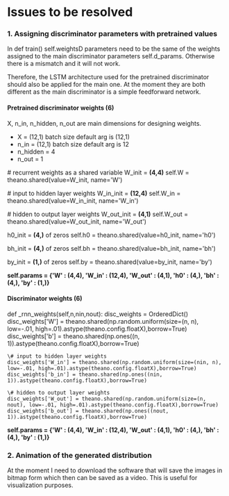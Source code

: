 # Issues to be resolved

### 1. Assigning discriminator parameters with pretrained values

In def train() self.weightsD parameters need to be the same of the weights assigned to the main discriminator parameters self.d_params.
Otherwise there is a mismatch and it will not work. 

Therefore, the LSTM architecture used for the pretrained discriminator should also be applied for the main one. At the moment they
are both different as the main discriminator is a simple feedforward network.

#### Pretrained discriminator weights (6) 

X, n_in, n_hidden, n_out are main dimensions for designing weights. 
* X = (12,1) batch size default arg is (12,1)
* n_in = (12,1) batch size default arg is 12
* n_hidden = 4
* n_out = 1

\# recurrent weights as a shared variable
W_init = **(4,4)**
self.W = theano.shared(value=W_init, name='W')

\# input to hidden layer weights
W_in_init = **(12,4)**
self.W_in = theano.shared(value=W_in_init, name='W_in')

\# hidden to output layer weights
W_out_init = **(4,1)**
self.W_out = theano.shared(value=W_out_init, name='W_out')

h0_init = **(4,)** of zeros
self.h0 = theano.shared(value=h0_init, name='h0')

bh_init = **(4,)** of zeros
self.bh = theano.shared(value=bh_init, name='bh')

by_init = **(1,)** of zeros
self.by = theano.shared(value=by_init, name='by')

**self.params = {'W' : (4,4), 'W_in' : (12,4), 'W_out' : (4,1), 'h0' : (4,), 'bh' : (4,), 'by' : (1,)}**

#### Discriminator weights (6)

def _rnn_weights(self,n,nin,nout):
    disc_weights = OrderedDict()
    disc_weights['W'] = theano.shared(np.random.uniform(size=(n, n), low=-.01, high=.01).astype(theano.config.floatX),borrow=True)
    disc_weights['b'] = theano.shared(np.ones((n, 1)).astype(theano.config.floatX),borrow=True)

    \# input to hidden layer weights
    disc_weights['W_in'] = theano.shared(np.random.uniform(size=(nin, n), low=-.01, high=.01).astype(theano.config.floatX),borrow=True)
    disc_weights['b_in'] = theano.shared(np.ones((nin, 1)).astype(theano.config.floatX),borrow=True)

    \# hidden to output layer weights
    disc_weights['W_out'] = theano.shared(np.random.uniform(size=(n, nout), low=-.01, high=.01).astype(theano.config.floatX),borrow=True)
    disc_weights['b_out'] = theano.shared(np.ones((nout, 1)).astype(theano.config.floatX),borrow=True)

**self.params = {'W' : (4,4), 'W_in' : (12,4), 'W_out' : (4,1), 'h0' : (4,), 'bh' : (4,), 'by' : (1,)}**


### 2. Animation of the generated distribution

At the moment I need to download the software that will save the images in bitmap form which then can be saved as a video. 
This is useful for visualization purposes.
